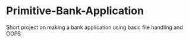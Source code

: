 # Primitive-Bank-Application
Short project on making a bank application using basic file handling and OOPS
